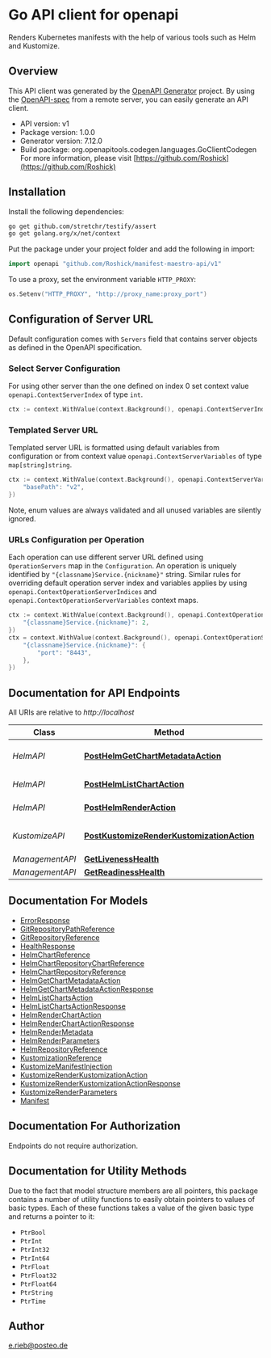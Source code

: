 # Go API client for openapi

Renders Kubernetes manifests with the help of various tools such as Helm and Kustomize.

## Overview
This API client was generated by the [OpenAPI Generator](https://openapi-generator.tech) project.  By using the [OpenAPI-spec](https://www.openapis.org/) from a remote server, you can easily generate an API client.

- API version: v1
- Package version: 1.0.0
- Generator version: 7.12.0
- Build package: org.openapitools.codegen.languages.GoClientCodegen
For more information, please visit [https://github.com/Roshick](https://github.com/Roshick)

## Installation

Install the following dependencies:

```sh
go get github.com/stretchr/testify/assert
go get golang.org/x/net/context
```

Put the package under your project folder and add the following in import:

```go
import openapi "github.com/Roshick/manifest-maestro-api/v1"
```

To use a proxy, set the environment variable `HTTP_PROXY`:

```go
os.Setenv("HTTP_PROXY", "http://proxy_name:proxy_port")
```

## Configuration of Server URL

Default configuration comes with `Servers` field that contains server objects as defined in the OpenAPI specification.

### Select Server Configuration

For using other server than the one defined on index 0 set context value `openapi.ContextServerIndex` of type `int`.

```go
ctx := context.WithValue(context.Background(), openapi.ContextServerIndex, 1)
```

### Templated Server URL

Templated server URL is formatted using default variables from configuration or from context value `openapi.ContextServerVariables` of type `map[string]string`.

```go
ctx := context.WithValue(context.Background(), openapi.ContextServerVariables, map[string]string{
	"basePath": "v2",
})
```

Note, enum values are always validated and all unused variables are silently ignored.

### URLs Configuration per Operation

Each operation can use different server URL defined using `OperationServers` map in the `Configuration`.
An operation is uniquely identified by `"{classname}Service.{nickname}"` string.
Similar rules for overriding default operation server index and variables applies by using `openapi.ContextOperationServerIndices` and `openapi.ContextOperationServerVariables` context maps.

```go
ctx := context.WithValue(context.Background(), openapi.ContextOperationServerIndices, map[string]int{
	"{classname}Service.{nickname}": 2,
})
ctx = context.WithValue(context.Background(), openapi.ContextOperationServerVariables, map[string]map[string]string{
	"{classname}Service.{nickname}": {
		"port": "8443",
	},
})
```

## Documentation for API Endpoints

All URIs are relative to *http://localhost*

Class | Method | HTTP request | Description
------------ | ------------- | ------------- | -------------
*HelmAPI* | [**PostHelmGetChartMetadataAction**](docs/HelmAPI.md#posthelmgetchartmetadataaction) | **Post** /rest/api/v1/helm/actions/get-chart-metadata | Get Helm Chart Metadata
*HelmAPI* | [**PostHelmListChartAction**](docs/HelmAPI.md#posthelmlistchartaction) | **Post** /rest/api/v1/helm/actions/list-charts | List all Helm Charts
*HelmAPI* | [**PostHelmRenderAction**](docs/HelmAPI.md#posthelmrenderaction) | **Post** /rest/api/v1/helm/actions/render-chart | Render Helm Chart
*KustomizeAPI* | [**PostKustomizeRenderKustomizationAction**](docs/KustomizeAPI.md#postkustomizerenderkustomizationaction) | **Post** /rest/api/v1/kustomize/actions/render-kustomization | Render Kustomize Kustomization
*ManagementAPI* | [**GetLivenessHealth**](docs/ManagementAPI.md#getlivenesshealth) | **Get** /health/liveness | 
*ManagementAPI* | [**GetReadinessHealth**](docs/ManagementAPI.md#getreadinesshealth) | **Get** /health/readiness | 


## Documentation For Models

 - [ErrorResponse](docs/ErrorResponse.md)
 - [GitRepositoryPathReference](docs/GitRepositoryPathReference.md)
 - [GitRepositoryReference](docs/GitRepositoryReference.md)
 - [HealthResponse](docs/HealthResponse.md)
 - [HelmChartReference](docs/HelmChartReference.md)
 - [HelmChartRepositoryChartReference](docs/HelmChartRepositoryChartReference.md)
 - [HelmChartRepositoryReference](docs/HelmChartRepositoryReference.md)
 - [HelmGetChartMetadataAction](docs/HelmGetChartMetadataAction.md)
 - [HelmGetChartMetadataActionResponse](docs/HelmGetChartMetadataActionResponse.md)
 - [HelmListChartsAction](docs/HelmListChartsAction.md)
 - [HelmListChartsActionResponse](docs/HelmListChartsActionResponse.md)
 - [HelmRenderChartAction](docs/HelmRenderChartAction.md)
 - [HelmRenderChartActionResponse](docs/HelmRenderChartActionResponse.md)
 - [HelmRenderMetadata](docs/HelmRenderMetadata.md)
 - [HelmRenderParameters](docs/HelmRenderParameters.md)
 - [HelmRepositoryReference](docs/HelmRepositoryReference.md)
 - [KustomizationReference](docs/KustomizationReference.md)
 - [KustomizeManifestInjection](docs/KustomizeManifestInjection.md)
 - [KustomizeRenderKustomizationAction](docs/KustomizeRenderKustomizationAction.md)
 - [KustomizeRenderKustomizationActionResponse](docs/KustomizeRenderKustomizationActionResponse.md)
 - [KustomizeRenderParameters](docs/KustomizeRenderParameters.md)
 - [Manifest](docs/Manifest.md)


## Documentation For Authorization

Endpoints do not require authorization.


## Documentation for Utility Methods

Due to the fact that model structure members are all pointers, this package contains
a number of utility functions to easily obtain pointers to values of basic types.
Each of these functions takes a value of the given basic type and returns a pointer to it:

* `PtrBool`
* `PtrInt`
* `PtrInt32`
* `PtrInt64`
* `PtrFloat`
* `PtrFloat32`
* `PtrFloat64`
* `PtrString`
* `PtrTime`

## Author

e.rieb@posteo.de


